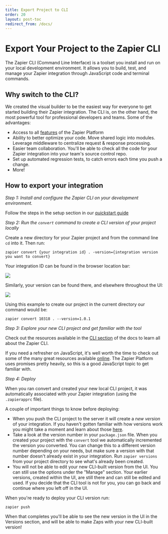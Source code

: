 ```yaml
---
title: Export Project to CLI
order: 20
layout: post-toc
redirect_from: /docs/
---
```


# Export Your Project to the Zapier CLI

The Zapier CLI (Command Line Interface) is a toolset you install and run on your local development environment. It allows you to build, test, and manage your Zapier integration through JavaScript code and terminal commands.

<a id="why"></a>

## Why switch to the CLI?

We created the visual builder to be the easiest way for everyone to get started building their Zapier integration.  The CLI is, on the other hand, the most powerful tool for professional developers and teams.  Some of the advantages:

- Access to all [features](/../vs) of the Zapier Platform
- Ability to better optimize your code.  Move shared logic into modules.  Leverage middleware to centralize request & response processing.
- Easier team collaboration.  You'll be able to check all the code for your Zapier integration into your team's source control repo.
- Set up automated regression tests, to catch errors each time you push a change.
- More!

<a id="how"></a>

## How to export your integration

_Step 1: Install and configure the Zapier CLI on your development environment._ 

Follow the steps in the setup section in our [quickstart guide](https://zapier.com/developer/start/introduction)

_Step 2: Run the `convert` command to create a CLI version of your project locally_

Create a new directory for your Zapier project and from the command line `cd` into it.  Then run:


`zapier convert {your integration id} . -version={integration version you want to convert}`

Your integration ID can be found in the browser location bar:

![](https://zappy.zapier.com/4452B664-3C68-4762-A85A-4AF75DAB0E62.png)

Similarly, your version can be found there, and elsewhere throughout the UI:

![](https://zappy.zapier.com/ECE260EE-8B9D-46B7-B6AD-6BEA5078EEDF.png)

Using this example to create our project in the current directory our command would be:

`zapier convert 10318 . --version=1.0.1`

_Step 3: Explore your new CLI project and get familiar with the tool_

Check out the resources available in the [CLI section](/cli_docs/docs) of the docs to learn all about the Zapier CLI.

If you need a refresher on JavaScript, it's well worth the time to check out some of the many great resources available [online](https://javascript.info/).  The Zapier Platform uses promises pretty heavily, so this is a good JavaScript topic to get familiar with.

_Step 4: Deploy_

When you ran convert and created your new local CLI project, it was automatically associated with your Zapier integration (using the `.zapierapprc` file).  

A couple of important things to know before deploying:

- When you push the CLI project to the server it will create a _new version_ of your integration.  If you haven't gotten familiar with how versions work you might take a moment and learn about those [here](/../versions).
- Take a look at the version number in your `package.json` file.  When you created your project with the `convert` tool we automatically incremented the version you converted.  You can change this to a different version number depending on your needs, but make sure  a version with that number doesn't already exist in your integration. Run `zapier versions` from your project directory to see what's already been created.
- You will not be able to edit your new CLI-built version from the UI.  You can still use the options under the "Manage" section.  Your earlier versions, created within the UI, are still there and can still be edited and used.  If you decide that the CLI tool is not for you, you can go back and continue where you left off in the UI.

When you're ready to deploy your CLI version run:

`zapier push` 

When that completes you'll be able to see the new version in the UI in the Versions section, and will be able to make Zaps with your new CLI-built version!
